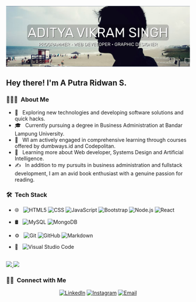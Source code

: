 <img src="https://raw.githubusercontent.com/AVS1508/AVS1508/master/assets/Aditya%20Vikram%20Singh%20Banner.png">

<h2> Hey there! I'm A Putra Ridwan S.</h2>

<h3> 👨🏻‍💻 &nbsp;About Me </h3>

- 🤔 &nbsp; Exploring new technologies and developing software solutions and quick hacks.
- 🎓 &nbsp; Currently pursuing a degree in Business Administration at Bandar Lampung University.
- 💼 &nbsp; WI am actively engaged in comprehensive learning through courses offered by dumbways.id and Codepolitan.
- 🌱 &nbsp; Learning more about Web developer, Systems Design and Artificial Intelligence.
- ✍️ &nbsp; In addition to my pursuits in business administration and fullstack development, I am an avid book enthusiast with a genuine passion for reading.

<h3> 🛠 &nbsp;Tech Stack</h3>

- 🌐 &nbsp;
  ![HTML5](https://img.shields.io/badge/-HTML5-333333?style=flat&logo=HTML5)
  ![CSS](https://img.shields.io/badge/-CSS-333333?style=flat&logo=CSS3&logoColor=1572B6)
  ![JavaScript](https://img.shields.io/badge/-JavaScript-333333?style=flat&logo=javascript)
  ![Bootstrap](https://img.shields.io/badge/-Bootstrap-333333?style=flat&logo=bootstrap&logoColor=563D7C)
  ![Node.js](https://img.shields.io/badge/-Node.js-333333?style=flat&logo=node.js)
  ![React](https://img.shields.io/badge/-React-333333?style=flat&logo=react)
- 🛢 &nbsp;
  ![MySQL](https://img.shields.io/badge/-MySQL-333333?style=flat&logo=mysql)
  ![MongoDB](https://img.shields.io/badge/-MongoDB-333333?style=flat&logo=mongodb)
 
- ⚙️ &nbsp;
  ![Git](https://img.shields.io/badge/-Git-333333?style=flat&logo=git)
  ![GitHub](https://img.shields.io/badge/-GitHub-333333?style=flat&logo=github)
  ![Markdown](https://img.shields.io/badge/-Markdown-333333?style=flat&logo=markdown)
- 🔧 &nbsp;
  ![Visual Studio Code](https://img.shields.io/badge/-Visual%20Studio%20Code-333333?style=flat&logo=visual-studio-code&logoColor=007ACC)

<br/>

<a href="https://github.com/ahmadputraridwan">
  <img height="180em" src="https://github-readme-stats.vercel.app/api?username=AVS1508&theme=buefy&show_icons=true" />
  <img height="180em" src="https://github-readme-stats.vercel.app/api/top-langs/?username=AVS1508&theme=buefy&layout=compact" />
</a>

<br/>

<h3> 🤝🏻 &nbsp;Connect with Me </h3>

<p align="center">
<a href="https://www.linkedin.com/in/ahmad-putra-ridwan-susilo-7a3568289/"><img alt="LinkedIn" src="https://img.shields.io/badge/ahmad-putra-ridwan-susilo-blue?style=flat-square&logo=linkedin"></a>
<a href="https://www.instagram.com/ahmadputraridwan/"><img alt="Instagram" src="https://img.shields.io/badge/Instagram-ahmadputraridwan-blue?style=flat-square&logo=instagram"></a>
<a href="mailto:a_putra.16411059@student.ubl.ac.id"><img alt="Email" src="https://img.shields.io/badge/Email-a_putra.16411059@student.ubl.ac.id-blue?style=flat-square&logo=gmail"></a>
</p>
